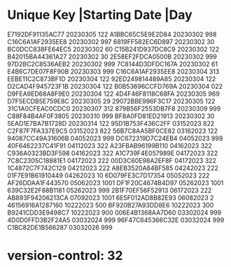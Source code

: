 # Unique Key        |Starting Date |Day
  E7192DF91135AC77   20230305       122
  A1BBC65C5E9E2D84   20230302       998
  C16C6A1AF2935EE8   20230302       997
  6819FF582EC6D897   20230302       30
  BC0DCC838FE64EC5   20230302       60
  C15B241D937DC8C9   20230302       122
  B42015BA44361A27   20230302       30
  2E58EF2FDCA0500B   20230302       999
  97D2BC2C8536AEB2   20230302       999
  7C8144D3DFDC167A   20230302       61
  E4B6C7DE07F8F90B   20230303       999
  C16C6A1AF2935EE8   20230304       313
  EEBE11C2C873BF1D   20230304       122
  92ED249814489A85   20230304       122
  D2CAD4F945723F1B   20230304       122
  B0B53696CCFD769A   20230304       022
  D9FEA9ED68A8F9E0   20230304       122
  4D4F46F8118C68FA   20230305       969
  D7F5ECDB5E759E8C   20230305       29
  29072BBE996F3C17   20230305       122
  31C1A0CFEAC0CDC0   20230307       312
  879B56F2553DB7F8   20230309       999
  C88F84B4AF0F3805   20230310       999
  BF8A0FD81ED21913   20230302       30
  5EAD1E7BA7B1728D   20230314       122
  95D1B753F436C2FF   03152023       822
  C2F87F7FA337E9C5   03152023       822
  56B7C8AA5BF0CE82   03162023       122
  94087CC49A31606B   04052023       999
  DC672319D7C24EB4   04052023       999
  40F6462237C41F91   04112023       322
  A23FBAB96199B110   04162023       322
  C936A0323BD3F598   04162023       322
  A1C739F4E057989E   04172023       322
  7C8C2305C18881E1   04172023       222
  00D3C60E98A2EF8F   04172023       322
  1C4872C7F742C129   04212023       222
  A8EB3520A84BF585   04242023       222
  01F7E91B61910449   04262023       10
  6D079FE3C7D17354   05052023       222
  AF26DDAA1F443570   05062023       1001
  DF1F20C4674B4D97   05262023       1001
  639C32E2F88B1181   05262023       999
  2B1F70EF56F52913   06172023       222
  AB893F94206213CA   07092023       1001
  6E5F012AD8B82E93   06082023       2
  46156916A1287160   10222023       500
  BF920B27A93DD8E6   10222023       300
  B9241CDD3E9498C7   10222023       900
  006E4B1368AA7D60   03302024       999
  4D0D0FFD3B2F24A5   03032024       999
  96F47C645366C32E   03032024       999
  C1BC82DE1B566287   03032026       999
# version-control: 32
